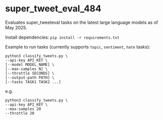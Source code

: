 # super_tweet_eval_484

Evaluates super_tweeteval tasks on the latest large language models as of May 2025.

Install dependencies:
`pip install -r requirements.txt`

Example to run tasks (currently supports `topic`, `sentiment`, `hate` tasks):
```
python3 classify_tweets.py \
--api-key API_KEY \
[--model MODEL_NAME] \
[--max-samples N] \
[--throttle SECONDS] \
[--output-path PATH] \
[--tasks TASK1 TASK2 ...]
```
e.g.

```
python3 classify_tweets.py \
--api-key API_KEY \
--max-samples 20
--throttle 20
```
